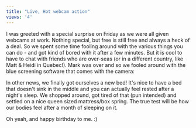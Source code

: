 ```yaml
---
title: "Live, Hot webcam action"
views: '4'
---
```

<p>I was greeted with a special surprise on Friday as we were all given webcams at work. Nothing special, but free is still free and always a heck of a deal. So we spent some time fooling around with the various things you can do - and got kind of bored with it after a few minutes. But it is cool to have to chat with friends who are over-seas (or in a different country, like Matt &amp; Heidi in Quebec!). Mark was over and so we fooled around with the blue screening software that comes with the camera:</p>
<p>In other news, we finally got ourselves a new bed! It's nice to have a bed that doesn't sink in the middle and you can actually feel rested after a night's sleep. We shopped around, got tired of that (pun intended) and settled on a nice queen sized mattress/box spring. The true test will be how our bodies feel after a month of sleeping on it.</p>
<p>Oh yeah, and happy birthday to me. :)</p>

